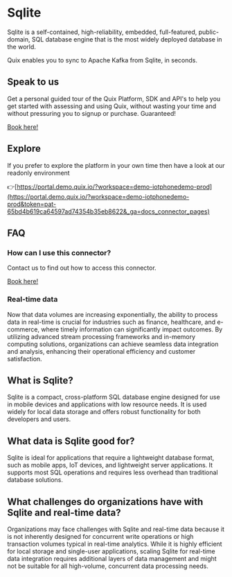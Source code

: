 <!-- START MARKDOWN -->
<!--[tech-name]-->
# Sqlite

<!--[blurb-about-tech]-->
Sqlite is a self-contained, high-reliability, embedded, full-featured, public-domain, SQL database engine that is the most widely deployed database in the world.

Quix enables you to sync to Apache Kafka <span id="to_or_from">from</span> <span id="techname">Sqlite</span>, in seconds.

## Speak to us

Get a personal guided tour of the Quix Platform, SDK and API's to help you get started with assessing and using Quix, without wasting your time and without pressuring you to signup or purchase. Guaranteed!

[Book here!](https://quix.io/book-a-demo)

## Explore

If you prefer to explore the platform in your own time then have a look at our readonly environment

👉[https://portal.demo.quix.io/?workspace=demo-iotphonedemo-prod](https://portal.demo.quix.io/?workspace=demo-iotphonedemo-prod&token=pat-65bd4b619ca64597ad74354b35eb8622&_ga=docs_connector_pages)

## FAQ 

### How can I use this connector?

Contact us to find out how to access this connector.

[Book here!](https://quix.io/book-a-demo)

### Real-time data

Now that data volumes are increasing exponentially, the ability to process data in real-time is crucial for industries such as finance, healthcare, and e-commerce, where timely information can significantly impact outcomes. By utilizing advanced stream processing frameworks and in-memory computing solutions, organizations can achieve seamless data integration and analysis, enhancing their operational efficiency and customer satisfaction.

## What is <span id="techname">Sqlite</span>?

<!--[tech-seo-text]-->
Sqlite is a compact, cross-platform SQL database engine designed for use in mobile devices and applications with low resource needs. It is used widely for local data storage and offers robust functionality for both developers and users.

## What data is <span id="techname">Sqlite</span> good for?

<!--[tech-data-seo-text]-->
Sqlite is ideal for applications that require a lightweight database format, such as mobile apps, IoT devices, and lightweight server applications. It supports most SQL operations and requires less overhead than traditional database solutions.

## What challenges do organizations have with <span id="techname">Sqlite</span> and real-time data?

<!--[tech-challenges-seo-text]-->
Organizations may face challenges with Sqlite and real-time data because it is not inherently designed for concurrent write operations or high transaction volumes typical in real-time analytics. While it is highly efficient for local storage and single-user applications, scaling Sqlite for real-time data integration requires additional layers of data management and might not be suitable for all high-volume, concurrent data processing needs.
<!-- END MARKDOWN -->